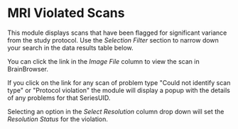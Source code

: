 # MRI Violated Scans

This module displays scans that have been flagged for significant variance from the study protocol. Use the *Selection Filter* section to narrow down your search in the data results table below. 

You can click the link in the *Image File* column to view the scan in BrainBrowser. 

If you click on the link for any scan of problem type "Could not identify scan type" or "Protocol violation" the module will
display a popup with the details of any problems for that SeriesUID.

Selecting an option in the *Select Resolution* column drop down will set the *Resolution Status* for the violation.
